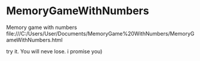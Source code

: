 # MemoryGameWithNumbers
Memory game with numbers
file:///C:/Users/User/Documents/MemoryGame%20WithNumbers/MemoryGameWithNumbers.html

try it. You will neve lose. i promise you)
